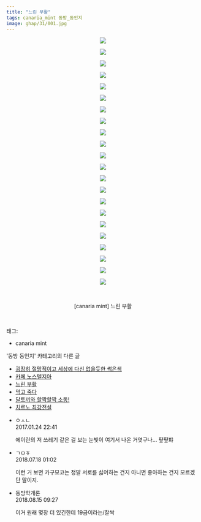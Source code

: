 ```yaml
---
title: "느린 부활"
tags: canaria_mint 동방_동인지
image: ghap/31/001.jpg
---
```

<div class="article">
<p style="text-align: center; clear: none; float: none;"><img src="{{ site.nasurl }}/ghap/31/001.jpg"/></p>
<p style="text-align: center; clear: none; float: none;"><img src="{{ site.nasurl }}/ghap/31/002.jpg"/></p>
<p style="text-align: center; clear: none; float: none;"><img src="{{ site.nasurl }}/ghap/31/003.jpg"/></p>
<p style="text-align: center; clear: none; float: none;"><img src="{{ site.nasurl }}/ghap/31/004.jpg"/></p>
<p style="text-align: center; clear: none; float: none;"><img src="{{ site.nasurl }}/ghap/31/005.jpg"/></p>
<p style="text-align: center; clear: none; float: none;"><img src="{{ site.nasurl }}/ghap/31/006.jpg"/></p>
<p style="text-align: center; clear: none; float: none;"><img src="{{ site.nasurl }}/ghap/31/007.jpg"/></p>
<p style="text-align: center; clear: none; float: none;"><img src="{{ site.nasurl }}/ghap/31/008.jpg"/></p>
<p style="text-align: center; clear: none; float: none;"><img src="{{ site.nasurl }}/ghap/31/009.jpg"/></p>
<p style="text-align: center; clear: none; float: none;"><img src="{{ site.nasurl }}/ghap/31/010.jpg"/></p>
<p style="text-align: center; clear: none; float: none;"><img src="{{ site.nasurl }}/ghap/31/011.jpg"/></p>
<p style="text-align: center; clear: none; float: none;"><img src="{{ site.nasurl }}/ghap/31/012.jpg"/></p>
<p style="text-align: center; clear: none; float: none;"><img src="{{ site.nasurl }}/ghap/31/013.jpg"/></p>
<p style="text-align: center; clear: none; float: none;"><img src="{{ site.nasurl }}/ghap/31/014.jpg"/></p>
<p style="text-align: center; clear: none; float: none;"><img src="{{ site.nasurl }}/ghap/31/015.jpg"/></p>
<p style="text-align: center; clear: none; float: none;"><img src="{{ site.nasurl }}/ghap/31/016.jpg"/></p>
<p style="text-align: center; clear: none; float: none;"><img src="{{ site.nasurl }}/ghap/31/017.jpg"/></p>
<p style="text-align: center; clear: none; float: none;"><img src="{{ site.nasurl }}/ghap/31/018.jpg"/></p>
<p style="text-align: center; clear: none; float: none;"><img src="{{ site.nasurl }}/ghap/31/019.jpg"/></p>
<p style="text-align: center; clear: none; float: none;"><img src="{{ site.nasurl }}/ghap/31/020.jpg"/></p>
<p style="text-align: center; clear: none; float: none;"><img src="{{ site.nasurl }}/ghap/31/021.jpg"/></p>
<p style="text-align: center; clear: none; float: none;"><img src="{{ site.nasurl }}/ghap/31/022.jpg"/></p>
<p style="text-align: center; clear: none; float: none;"><br/></p>
<p style="text-align: center; clear: none; float: none;">[canaria mint] 느린 부활</p>
<p><br/></p>
</div><div class="tagTrail">
<p>태그: </p>
<ul>
<li>canaria mint</li>
</ul>
</div><div class="another">
<p>'동방 동인지' 카테고리의 다른 글</p>
<ul>
<li><a href="/2016-06-16-ghap_33">굉장히 절망적이고 세상에 다신 없을듯한 썩은색</a></li>
<li><a href="/2016-06-16-ghap_32">카페 노스텔지아</a></li>
<li><a href="/2016-06-16-ghap_31">느린 부활</a></li>
<li><a href="/2016-06-16-ghap_30">먹고 죽다</a></li>
<li><a href="/2016-06-16-ghap_29">달토끼와 할짝할짝 소동!</a></li>
<li><a href="/2016-06-16-ghap_28">치르노 최강전설</a></li>
</ul>
</div><div class="cb_module cb_fluid">
<div class="cb_wrt cb_profile">
<div class="comment">
<ul>
<li class="cb_thumb_off" id="comment14899332">
<div class="cb_comment_area">
<div class="cb_info_area">
<div class="cb_section">
<span class="cb_nick_name">ㅇㅅㄴ</span>
</div>
<div class="cb_section">
<span class="cb_date">2017.01.24 22:41 </span>
</div>
</div>
<div class="cb_dsc_comment">
<p class="cb_dsc">
											에이린의 저 쓰레기 같은 걸 보는 눈빛이 여기서 나온 거엿구나... 퍞퍞퍄
										</p>
</div>
</div></li>
<li class="cb_thumb_off" id="comment15288996">
<div class="cb_comment_area">
<div class="cb_info_area">
<div class="cb_section">
<span class="cb_nick_name">ㄱㅁㅎ</span>
</div>
<div class="cb_section">
<span class="cb_date">2018.07.18 01:02 </span>
</div>
</div>
<div class="cb_dsc_comment">
<p class="cb_dsc">
											이런 거 보면 카구모코는 정말 서로를 싫어하는 건지 아니면 좋아하는 건지 모르겠단 말이지.
										</p>
</div>
</div></li>
<li class="cb_thumb_off" id="comment15308974">
<div class="cb_comment_area">
<div class="cb_info_area">
<div class="cb_section">
<span class="cb_nick_name">동방학개론</span>
</div>
<div class="cb_section">
<span class="cb_date">2018.08.15 09:27 </span>
</div>
</div>
<div class="cb_dsc_comment">
<p class="cb_dsc">
											이거 원래 몇장 더 있긴한데 19금이라는/찰싹
										</p>
</div>
</div></li>
</ul>
</div>
</div><!-- commentList close -->
</div>